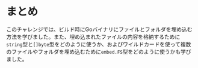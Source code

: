 # まとめ

このチャレンジでは、ビルド時にGoバイナリにファイルとフォルダを埋め込む方法を学びました。また、埋め込まれたファイルの内容を格納するために`string`型と`[]byte`型をどのように使うか、およびワイルドカードを使って複数のファイルやフォルダを埋め込むために`embed.FS`型をどのように使うかも学びました。
